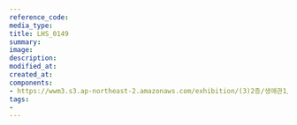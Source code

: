 ```yaml
---
reference_code:
media_type:
title: LHS_0149
summary:
image:
description:
modified_at:
created_at:
components:
- https://wwm3.s3.ap-northeast-2.amazonaws.com/exhibition/(3)2층/생애관1/LHS_0149.jpg
tags:
-
---
```

